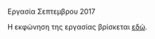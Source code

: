 Εργασία Σεπτεμβρου 2017 

Η εκφώνηση της εργασίας βρίσκεται [εδώ](http://nbviewer.jupyter.org/github/dmst-algorithms-course/assignment-2017-4/blob/master/assignment-2017-4.ipynb).
